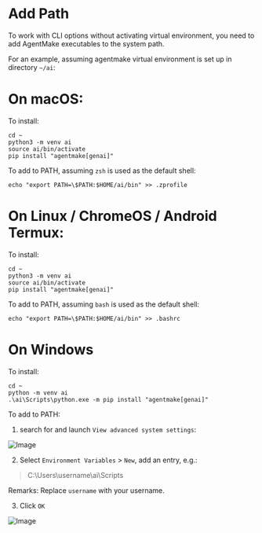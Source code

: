 # Add Path

To work with CLI options without activating virtual environment, you need to add AgentMake executables to the system path.

For an example, assuming agentmake virtual environment is set up in directory `~/ai`:

# On macOS:

To install:

```
cd ~
python3 -m venv ai
source ai/bin/activate
pip install "agentmake[genai]"
```

To add to PATH, assuming `zsh` is used as the default shell:

```
echo "export PATH=\$PATH:$HOME/ai/bin" >> .zprofile
```

# On Linux / ChromeOS / Android Termux:

To install:

```
cd ~
python3 -m venv ai
source ai/bin/activate
pip install "agentmake[genai]"
```

To add to PATH, assuming `bash` is used as the default shell:

```
echo "export PATH=\$PATH:$HOME/ai/bin" >> .bashrc
```

# On Windows

To install:

```
cd ~
python -m venv ai
.\ai\Scripts\python.exe -m pip install "agentmake[genai]"
```

To add to PATH:

1. search for and launch `View advanced system settings`:

![Image](https://github.com/user-attachments/assets/d8a909dd-2f6f-41b1-8084-58df58b3696e)

2. Select `Environment Variables` > `New`, add an entry, e.g.:

> C:\Users\username\ai\Scripts

Remarks: Replace `username` with your username.

3. Click `OK`

![Image](https://github.com/user-attachments/assets/ab15f745-04d6-4c58-b624-23e301c17124)